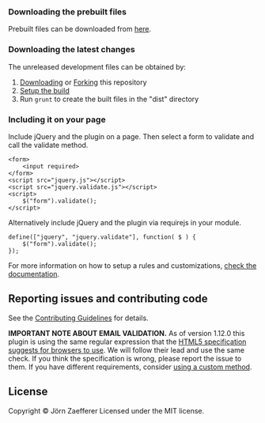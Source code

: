 ### Downloading the prebuilt files

Prebuilt files can be downloaded from [here](http://jqueryvalidation.org/files/jquery-validation-1.13.1.zip).

### Downloading the latest changes

The unreleased development files can be obtained by:

1. [Downloading](https://github.com/jzaefferer/jquery-validation/archive/master.zip) or [Forking](https://github.com/jzaefferer/jquery-validation) this repository
2. [Setup the build](https://github.com/jzaefferer/jquery-validation/blob/master/CONTRIBUTING.md#build-setup)
3. Run `grunt` to create the built files in the "dist" directory

### Including it on your page

Include jQuery and the plugin on a page. Then select a form to validate and call the validate method.

```
<form>
    <input required>
</form>
<script src="jquery.js"></script>
<script src="jquery.validate.js"></script>
<script>
	$("form").validate();
</script>
```
Alternatively include jQuery and the plugin via requirejs in your module.

``` 
define(["jquery", "jquery.validate"], function( $ ) {
    $("form").validate();
});
```
For more information on how to setup a rules and customizations, [check the documentation](http://jqueryvalidation.org/documentation/).


## Reporting issues and contributing code

See the [Contributing Guidelines](https://github.com/jzaefferer/jquery-validation/blob/master/CONTRIBUTING.md) for details.

**IMPORTANT NOTE ABOUT EMAIL VALIDATION.** As of version 1.12.0 this plugin is using the same regular expression that the [HTML5 specification suggests for browsers to use](https://html.spec.whatwg.org/multipage/forms.html#valid-e-mail-address). We will follow their lead and use the same check. If you think the specification is wrong, please report the issue to them. If you have different requirements, consider [using a custom method](http://jqueryvalidation.org/jQuery.validator.addMethod/).

## License

Copyright © Jörn Zaefferer
Licensed under the MIT license.



